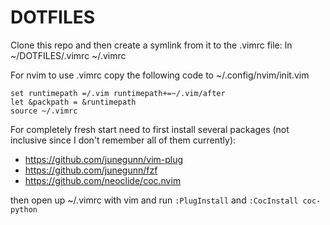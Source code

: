 # DOTFILES
Clone this repo and then create a symlink from it to the .vimrc file:
ln ~/DOTFILES/.vimrc ~/.vimrc

For nvim to use .vimrc copy the following code to ~/.config/nvim/init.vim
```
set runtimepath =/.vim runtimepath+=~/.vim/after
let &packpath = &runtimepath
source ~/.vimrc
```

For completely fresh start need to first install several packages (not inclusive since I don't remember all of them currently):

- https://github.com/junegunn/vim-plug
- https://github.com/junegunn/fzf
- https://github.com/neoclide/coc.nvim

then open up ~/.vimrc with vim and run ```:PlugInstall``` and ```:CocInstall coc-python```

